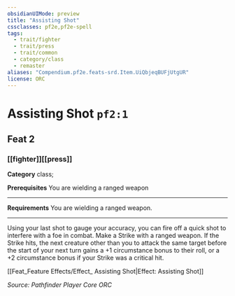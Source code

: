 ```yaml
---
obsidianUIMode: preview
title: "Assisting Shot"
cssclasses: pf2e,pf2e-spell
tags:
  - trait/fighter
  - trait/press
  - trait/common
  - category/class
  - remaster
aliases: "Compendium.pf2e.feats-srd.Item.UiQbjeqBUFjUtgUR"
license: ORC
---
```

# Assisting Shot `pf2:1`
## Feat 2
### [[fighter]][[press]]

**Category** class; 



**Prerequisites** You are wielding a ranged weapon
* * *
**Requirements** You are wielding a ranged weapon.

* * *

Using your last shot to gauge your accuracy, you can fire off a quick shot to interfere with a foe in combat. Make a Strike with a ranged weapon. If the Strike hits, the next creature other than you to attack the same target before the start of your next turn gains a +1 circumstance bonus to their roll, or a +2 circumstance bonus if your Strike was a critical hit.

[[Feat_Feature Effects/Effect_ Assisting Shot|Effect: Assisting Shot]]

*Source: Pathfinder Player Core*
*ORC*